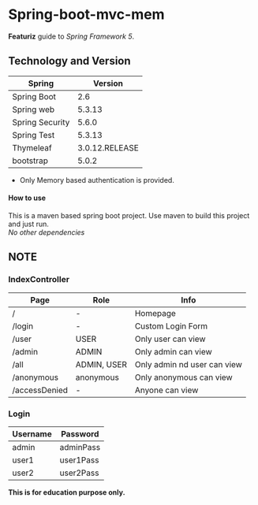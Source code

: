 # Spring-boot-mvc-mem

__Featuriz__ guide to *Spring Framework 5*.

## Technology and Version

| __Spring__ | __Version__ |
| --- | --- |
| Spring Boot | 2.6 |
| Spring web | 5.3.13 |
| Spring Security | 5.6.0 |
| Spring Test | 5.3.13 |
| Thymeleaf | 3.0.12.RELEASE |
| bootstrap | 5.0.2 |

- Only Memory based authentication is provided.

#### How to use
This is a maven based spring boot project. Use maven to build this project and just run.  
_No other dependencies_

## NOTE

### IndexController
| __Page__ | __Role__ | __Info__ |
| --- | --- | --- |
| / | - | Homepage |
| /login | - | Custom Login Form |
| /user | USER | Only user can view |
| /admin | ADMIN | Only admin can view |
| /all | ADMIN, USER | Only admin nd user can view |
| /anonymous | anonymous | Only anonymous can view |
| /accessDenied | - | Anyone can view |


### Login

| __Username__ | __Password__ |
| --- | --- |
| admin | adminPass |
| user1 | user1Pass |
| user2 | user2Pass |

__This is for education purpose only.__
